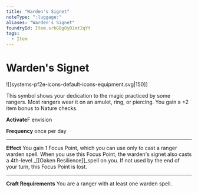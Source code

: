 ```yaml
---
title: "Warden's Signet"
noteType: ":luggage:"
aliases: "Warden's Signet"
foundryId: Item.srbGBgOyD1mt2qYt
tags:
  - Item
---
```


# Warden's Signet
![[systems-pf2e-icons-default-icons-equipment.svg|150]]

This symbol shows your dedication to the magic practiced by some rangers. Most rangers wear it on an amulet, ring, or piercing. You gain a +2 item bonus to Nature checks.

**Activate**F envision

**Frequency** once per day

* * *

**Effect** You gain 1 Focus Point, which you can use only to cast a ranger warden spell. When you use this Focus Point, the warden's signet also casts a 4th-level _[[Oaken Resilience]]_spell on you. If not used by the end of your turn, this Focus Point is lost.

* * *

**Craft Requirements** You are a ranger with at least one warden spell.
